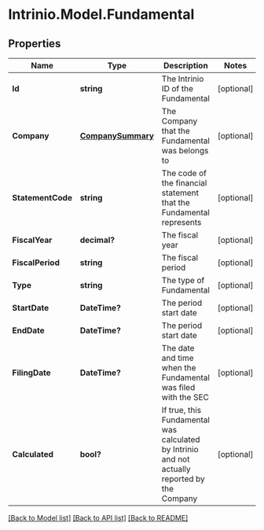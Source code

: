 # Intrinio.Model.Fundamental
## Properties

Name | Type | Description | Notes
------------ | ------------- | ------------- | -------------
**Id** | **string** | The Intrinio ID of the Fundamental | [optional] 
**Company** | [**CompanySummary**](CompanySummary.md) | The Company that the Fundamental was belongs to | [optional] 
**StatementCode** | **string** | The code of the financial statement that the Fundamental represents | [optional] 
**FiscalYear** | **decimal?** | The fiscal year | [optional] 
**FiscalPeriod** | **string** | The fiscal period | [optional] 
**Type** | **string** | The type of Fundamental | [optional] 
**StartDate** | **DateTime?** | The period start date | [optional] 
**EndDate** | **DateTime?** | The period start date | [optional] 
**FilingDate** | **DateTime?** | The date and time when the Fundamental was filed with the SEC | [optional] 
**Calculated** | **bool?** | If true, this Fundamental was calculated by Intrinio and not actually reported by the Company | [optional] 

[[Back to Model list]](../README.md#documentation-for-models) [[Back to API list]](../README.md#documentation-for-api-endpoints) [[Back to README]](../README.md)


